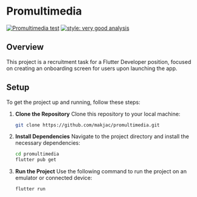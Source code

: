 # Promultimedia

[![Promultimedia test][ci_badge]][ci_badge_link]
[![style: very good analysis][very_good_analysis_badge]][very_good_analysis_link]

## Overview

This project is a recruitment task for a Flutter Developer position, focused on creating an onboarding screen for users upon launching the app.

## Setup

To get the project up and running, follow these steps:

1. **Clone the Repository**
    Clone this repository to your local machine:

    ```bash
    git clone https://github.com/makjac/promultimedia.git
    ```

2. **Install Dependencies**
    Navigate to the project directory and install the necessary dependencies:

    ```bash
    cd promultimedia
    flutter pub get
    ```

3. **Run the Project**
    Use the following command to run the project on an emulator or connected device:

    ```bash
    flutter run
    ```

<!-- end:excluded_rules_table -->
[ci_badge]: https://github.com/makjac/promultimedia/actions/workflows/flutter.yml/badge.svg
[ci_badge_link]: https://github.com/makjac/promultimedia/actions/workflows/flutter.yml
[very_good_analysis_badge]: https://img.shields.io/badge/style-very_good_analysis-B22C89.svg
[very_good_analysis_link]: https://pub.dev/packages/very_good_analysis
